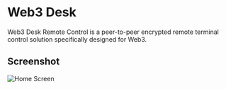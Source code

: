 # Web3 Desk

Web3 Desk Remote Control is a peer-to-peer encrypted remote terminal control solution specifically designed for Web3.


## Screenshot

![Home Screen](./assets/home.jpg)